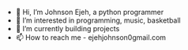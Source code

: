 - 👋 Hi, I’m Johnson Ejeh, a python programmer
- 👀 I’m interested in programming, music, basketball
- 🌱 I’m currently building projects
- 📫 How to reach me - ejehjohnson0gmail.com

<!---
JohnsonEjeh/JohnsonEjeh is a ✨ special ✨ repository because its `README.md` (this file) appears on your GitHub profile.
You can click the Preview link to take a look at your changes.
--->
